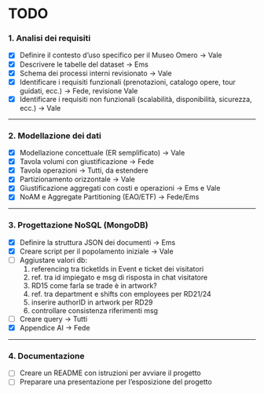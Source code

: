 # TODO

### 1. Analisi dei requisiti
- [X] Definire il contesto d’uso specifico per il Museo Omero -> Vale
- [X] Descrivere le tabelle del dataset -> Ems
- [X] Schema dei processi interni revisionato -> Vale
- [X] Identificare i requisiti funzionali (prenotazioni, catalogo opere, tour guidati, ecc.) -> Fede, revisione Vale
- [X] Identificare i requisiti non funzionali (scalabilità, disponibilità, sicurezza, ecc.) -> Vale
---

### 2. Modellazione dei dati   
- [X] Modellazione concettuale (ER semplificato) -> Vale
- [X] Tavola volumi con giustificazione -> Fede
- [X] Tavola operazioni -> Tutti, da estendere
- [X] Partizionamento orizzontale -> Vale
- [X] Giustificazione aggregati con costi e operazioni -> Ems e Vale
- [X] NoAM e Aggregate Partitioning (EAO/ETF) -> Fede/Ems

---

### 3. Progettazione NoSQL (MongoDB)  
- [X] Definire la struttura JSON dei documenti -> Ems
- [X] Creare script per il popolamento iniziale -> Vale
- [ ] Aggiustare valori db: 
    1) referencing tra ticketIds in Event e ticket dei visitatori
    2) ref. tra id impiegato e msg di risposta in chat visitatore
    3) RD15 come farla se trade è in artwork?
    4) ref. tra department e shifts con employees per RD21/24
    5) inserire authorID in artwork per RD29
    6) controllare consistenza riferimenti msg
- [ ] Creare query -> Tutti
- [X] Appendice AI -> Fede
---

### 4. Documentazione 
- [ ] Creare un README con istruzioni per avviare il progetto  
- [ ] Preparare una presentazione per l’esposizione del progetto  
